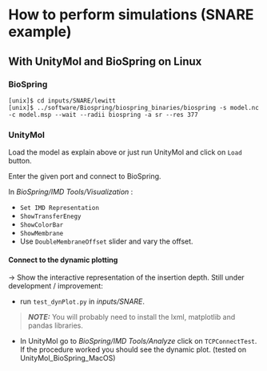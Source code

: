 # How to perform simulations (SNARE example)

## With UnityMol and BioSpring on Linux

### BioSpring

```
[unix]$ cd inputs/SNARE/lewitt
[unix]$ ../software/Biospring/biospring_binaries/biospring -s model.nc -c model.msp --wait --radii biospring -a sr --res 377
```

### UnityMol

Load the model as explain above or just run UnityMol and click on `Load` button.

Enter the given port and connect to BioSpring.

In *BioSpring/IMD Tools/Visualization* : 


- `Set IMD Representation`
- `ShowTransferEnegy`
- `ShowColorBar`
- `ShowMembrane`
- Use `DoubleMembraneOffset` slider and vary the offset.


#### Connect to the dynamic plotting
→ Show the interactive representation of the insertion depth. 
Still under development / improvement: 
- run `test_dynPlot.py` in *inputs/SNARE*. 

> **_NOTE:_** You will probably need to install the lxml, matplotlib and pandas libraries.

- In UnityMol go to *BioSpring/IMD Tools/Analyze* click on `TCPConnectTest`. If the procedure worked you should see the dynamic plot. (tested on UnityMol_BioSpring_MacOS)